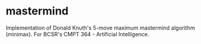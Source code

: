 # mastermind
Implementation of Donald Knuth's 5-move maximum mastermind algorithm (minimax). For BCSR's CMPT 364 - Artificial Intelligence.
